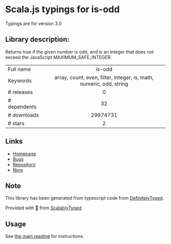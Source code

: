 
# Scala.js typings for is-odd

Typings are for version 3.0

## Library description:
Returns true if the given number is odd, and is an integer that does not exceed the JavaScript MAXIMUM_SAFE_INTEGER.

|                    |                 |
| ------------------ | :-------------: |
| Full name          | is-odd |
| Keywords           | array, count, even, filter, integer, is, math, numeric, odd, string |
| # releases         | 0 |
| # dependents       | 32 |
| # downloads        | 29974731 |
| # stars            | 2 |

## Links
- [Homepage](https://github.com/jonschlinkert/is-odd)
- [Bugs](https://github.com/jonschlinkert/is-odd/issues)
- [Repository](https://github.com/jonschlinkert/is-odd)
- [Npm](https://www.npmjs.com/package/is-odd)
    


## Note
This library has been generated from typescript code from [DefinitelyTyped](https://definitelytyped.org).

Provided with :purple_heart: from [ScalablyTyped](https://github.com/oyvindberg/ScalablyTyped)

## Usage
See [the main readme](../../readme.md) for instructions.


